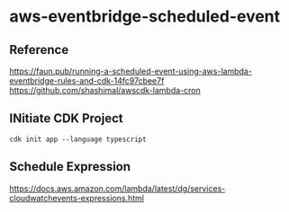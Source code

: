 # aws-eventbridge-scheduled-event
## Reference
https://faun.pub/running-a-scheduled-event-using-aws-lambda-eventbridge-rules-and-cdk-14fc97cbee7f
https://github.com/shashimal/awscdk-lambda-cron


## INitiate CDK Project
``` 
cdk init app --language typescript
```

## Schedule Expression
https://docs.aws.amazon.com/lambda/latest/dg/services-cloudwatchevents-expressions.html
